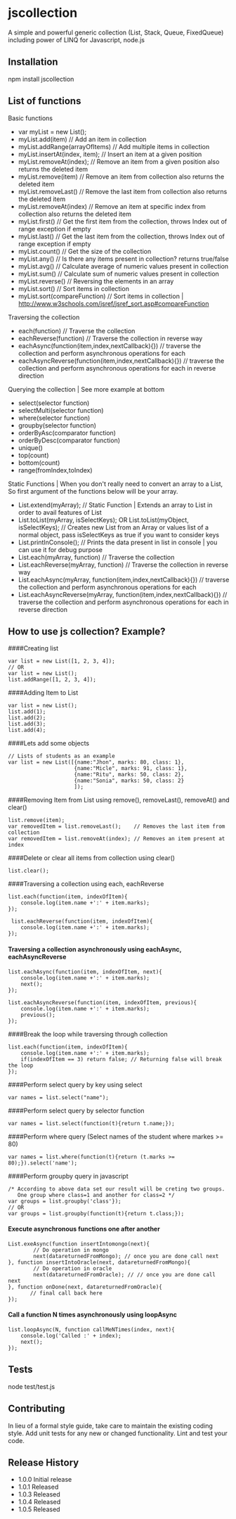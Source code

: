 # jscollection
A simple and powerful generic collection (List, Stack, Queue, FixedQueue) including power of LINQ for Javascript, node.js

## Installation

  npm install jscollection
  
## List of functions

Basic functions
   
  * var myList = new List();
  * myList.add(item)               // Add an item in collection
  * myList.addRange(arrayOfItems)  // Add multiple items in collection
  * myList.insertAt(index, item);  // Insert an item at a given position
  * myList.removeAt(index);        // Remove an item from a given position also returns the deleted item
  * myList.remove(item)            // Remove an item from collection also returns the deleted item
  * myList.removeLast()            // Remove the last item from collection also returns the deleted item
  * myList.removeAt(index)         // Remove an item at specific index from collection also returns the deleted item
  * myList.first()                 // Get the first item from the collection, throws Index out of range exception if empty
  * myList.last()                  // Get the last item from the collection, throws Index out of range exception if empty
  * myList.count()                 // Get the size of the collection
  * myList.any()                   // Is there any items present in collection? returns true/false
  * myList.avg()                   // Calculate average of numeric values present in collection
  * myList.sum()                   // Calculate sum of numeric values present in collection
  * myList.reverse()               // Reversing the elements in an array
  * myList.sort()                  // Sort items in collection
  * myList.sort(compareFunction)   // Sort items in collection | http://www.w3schools.com/jsref/jsref_sort.asp#compareFunction

Traversing the collection

  * each(function)                 // Traverse the collection
  * eachReverse(function)          // Traverse the collection in reverse way
  * eachAsync(function(item,index,nextCallback){}) // traverse the collection and perform asynchronous operations for each
  * eachAsyncReverse(function(item,index,nextCallback){}) // traverse the collection and perform asynchronous operations for each in reverse direction

Querying the collection | See more example at bottom

  * select(selector function)
  * selectMulti(selector function)
  * where(selector function)
  * groupby(selector function)
  * orderByAsc(comparator function)
  * orderByDesc(comparator function)
  * unique()
  * top(count)
  * bottom(count)
  * range(fromIndex,toIndex)

Static Functions | When you don't really need to convert an array to a List, So first argument of the functions below will be your array. 

  * List.extend(myArray); // Static Function | Extends an array to List in order to avail features of List
  * List.toList(myArray, isSelectKeys); OR List.toList(myObject, isSelectKeys); // Creates new List from an Array or values list of a normal object, pass isSelectKeys as true if you want to consider keys
  * List.printInConsole(); // Prints the data present in list in console | you can use it for debug purpose
  * List.each(myArray, function)         // Traverse the collection
  * List.eachReverse(myArray, function)  // Traverse the collection in reverse way
  * List.eachAsync(myArray, function(item,index,nextCallback){}) // traverse the collection and perform asynchronous operations for each
  * List.eachAsyncReverse(myArray, function(item,index,nextCallback){}) // traverse the collection and perform asynchronous operations for each in reverse direction
  
## How to use js collection? Example?

####Creating list

    var list = new List([1, 2, 3, 4]); 
    // OR
    var list = new List();
    list.addRange([1, 2, 3, 4]);

####Adding Item to List

    var list = new List();
    list.add(1);
    list.add(2);
    list.add(3);
    list.add(4);

####Lets add some objects

    // Lists of students as an example
    var list = new List([{name:"Jhon", marks: 80, class: 1}, 
                         {name:"Micle", marks: 91, class: 1}, 
                         {name:"Ritu", marks: 50, class: 2},
                         {name:"Sonia", marks: 50, class: 2}
                         ]);
                         
####Removing Item from List using remove(), removeLast(), removeAt() and clear()

    list.remove(item);
    var removedItem = list.removeLast();    // Removes the last item from collection
    var removedItem = list.removeAt(index); // Removes an item present at index

####Delete or clear all items from collection using clear()

    list.clear();

####Traversing a collection using each, eachReverse

    list.each(function(item, indexOfItem){
        console.log(item.name +':' + item.marks);
    });
    
     list.eachReverse(function(item, indexOfItem){
        console.log(item.name +':' + item.marks);
    });

#### Traversing a collection asynchronously using eachAsync, eachAsyncReverse

    list.eachAsync(function(item, indexOfItem, next){
        console.log(item.name +':' + item.marks);
        next();
    });
    
    list.eachAsyncReverse(function(item, indexOfItem, previous){
        console.log(item.name +':' + item.marks);
        previous();
    });
    
####Break the loop while traversing through collection

    list.each(function(item, indexOfItem){
        console.log(item.name +':' + item.marks);
        if(indexOfItem == 3) return false; // Returning false will break the loop
    });
    
####Perform select query by key using select

    var names = list.select("name");
        
####Perform select query by selector function

    var names = list.select(function(t){return t.name;});

####Perform where query (Select names of the student where markes >= 80)

    var names = list.where(function(t){return (t.marks >= 80);}).select('name');
    
####Perform groupby query in javascript

    /* According to above data set our result will be creting two groups. 
       One group where class=1 and another for class=2 */
    var groups = list.groupby('class'}); 
    // OR
    var groups = list.groupby(function(t){return t.class;});
    
#### Execute asynchronous functions one after another

    List.exeAsync(function insertIntomongo(next){
            // Do operation in mongo
            next(datareturnedFromMongo); // once you are done call next
    }, function insertIntoOracle(next, datareturnedFromMongo){
            // Do operation in oracle
            next(datareturnedFromOracle); // // once you are done call next
    }, function onDone(next, datareturnedFromOracle){
           // final call back here
    });
        
#### Call a function N times asynchronously using loopAsync
    
    list.loopAsync(N, function callMeNTimes(index, next){
        console.log('Called :' + index);
        next();
    });
       
## Tests

  node test/test.js

## Contributing

In lieu of a formal style guide, take care to maintain the existing coding style.
Add unit tests for any new or changed functionality. Lint and test your code.

## Release History

* 1.0.0 Initial release
* 1.0.1 Released
* 1.0.3 Released
* 1.0.4 Released
* 1.0.5 Released